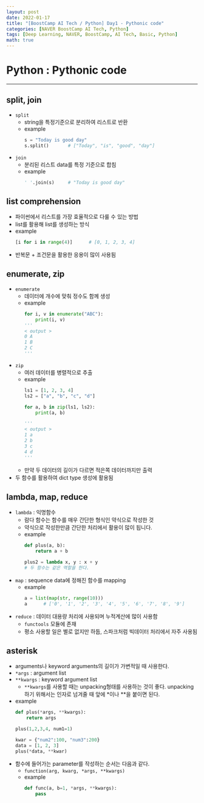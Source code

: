 ```yaml
---
layout: post
date: 2022-01-17
title: "[BoostCamp AI Tech / Python] Day1 - Pythonic code"
categories: [NAVER BoostCamp AI Tech, Python]
tags: [Deep Learning, NAVER, BoostCamp, AI Tech, Basic, Python]
math: true
---
```


# Python : Pythonic code

---

## split, join
- `split` 
    - string을 특정기준으로 분리하여 리스트로 반환
    - example
        ```python
        s = "Today is good day"
        s.split()       # ["Today", "is", "good", "day"]
        ```
- `join`
    - 분리된 리스트 data를 특정 기준으로 합침
    - example
        ```python
        ' '.join(s)     # "Today is good day"
        ```

## list comprehension
- 파이썬에서 리스트를 가장 효율적으로 다룰 수 있는 방법
- list를 활용해 list를 생성하는 방식
- example
    ```python
    [i for i in range(4)]      # [0, 1, 2, 3, 4]
    ```
- 반복문 + 조건문을 활용한 응용이 많이 사용됨

## enumerate, zip
- `enumerate`
    - 데이터에 개수에 맞춰 정수도 함께 생성
    - example
        ```python
        for i, v in enumerate("ABC"):
            print(i, v)
        '''
        < output >
        0 A
        1 B
        2 C
        '''
        ```
- `zip`
    - 여러 데이터를 병렬적으로 추출
    - example
        ```python
        ls1 = [1, 2, 3, 4]
        ls2 = ["a", "b", "c", "d"]

        for a, b in zip(ls1, ls2):
            print(a, b)

        '''
        < output >
        1 a
        2 b
        3 c
        4 d
        '''
        ```
    - 만약 두 데이터의 길이가 다르면 적은쪽 데이터까지만 출력
- 두 함수를 활용하여 dict type 생성에 활용됨

## lambda, map, reduce
- `lambda` : 익명함수
    - 람다 함수는 함수를 매우 간단한 형식인 약식으로 작성한 것
    - 약식으로 작성한만큼 간단한 처리에서 활용이 많이 됩니다.
    - example
        ```python
        def plus(a, b):
            return a + b
        
        plus2 = lambda x, y : x + y
        # 두 함수는 같은 역할을 한다.
        ```
- `map` : sequence data에 정해진 함수를 mapping
    - example
        ```python
        a = list(map(str, range(10)))
        a      # ['0', '1', '2', '3', '4', '5', '6', '7', '8', '9']
        ```
- `reduce` : 데이터 대용량 처리에 사용되며 누적계산에 많이 사용함
    - `functools` 모듈에 존재
    - 평소 사용할 일은 별로 없지만 하둡, 스파크처럼 빅데이터 처리에서 자주 사용됨

## asterisk
- arguments나 keyword arguments의 길이가 가변적일 때 사용한다.
- `*args` : argument list
- `**kwargs` : keyword argument list
    - `**kwargs`를 사용할 때는 unpacking형태를 사용하는 것이 좋다. unpacking하기 위해서는 인자로 넘겨줄 때 앞에 *이나 **을 붙이면 된다.
- example
    ```python
    def plus(*args, **kwargs):
        return args
    
    plus(1,2,3,4, num1=1)
    
    kwar = {"num2":100, "num3":200}
    data = [1, 2, 3]
    plus(*data, **kwar)
    ```
- 함수에 들어가는 parameter를 작성하는 순서는 다음과 같다.
    - `function(arg, kwarg, *args, **kwargs)`
    - example
        ```python
        def func(a, b=1, *args, **kwargs):
            pass
        ```